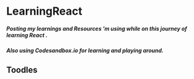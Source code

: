 # LearningReact
<h5> Posting my learnings and Resources 'm using while on this journey of learning React .</h5>
<h5>Also using <a>Codesandbox.io</a> for learning  and playing around.</h5>

<h2>Toodles</h2>
